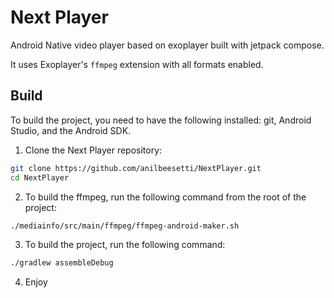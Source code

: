 # Next Player

Android Native video player based on exoplayer built with jetpack compose.

It uses Exoplayer's ``ffmpeg`` extension with all formats enabled.


## Build

To build the project, you need to have the following installed: 
git, Android Studio, and the Android SDK.

1. Clone the Next Player repository:
```bash
git clone https://github.com/anilbeesetti/NextPlayer.git
cd NextPlayer
```
2. To build the ffmpeg, run the following command from the root of the project:
```bash
./mediainfo/src/main/ffmpeg/ffmpeg-android-maker.sh
```
3. To build the project, run the following command:
```bash
./gradlew assembleDebug
```
4. Enjoy
